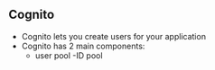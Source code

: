 ## Cognito
- Cognito lets you create users for your application
- Cognito has 2 main components:
   - user pool
   -ID pool
